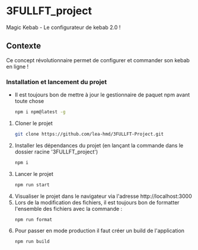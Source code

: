 # 3FULLFT_project

Magic Kebab - Le configurateur de kebab 2.0 !

## Contexte

Ce concept révolutionnaire permet de configurer et commander son kebab en ligne !

### Installation et lancement du projet

- Il est toujours bon de mettre à jour le gestionnaire de paquet npm avant toute chose
  ```sh
  npm i npm@latest -g
  ```

1. Cloner le projet
   ```sh
   git clone https://github.com/lea-hmd/3FULLFT-Project.git
   ```
2. Installer les dépendances du projet (en lançant la commande dans le dossier racine '3FULLFT_project')
   ```sh
   npm i
   ```
3. Lancer le projet
   ```sh
   npm run start
   ```
4. Visualiser le projet dans le navigateur via l'adresse http://localhost:3000
5. Lors de la modification des fichiers, il est toujours bon de formatter l'ensemble des fichiers avec la commande :
   ```sh
   npm run format
   ```
6. Pour passer en mode production il faut créer un build de l'application
   ```sh
   npm run build
   ```

